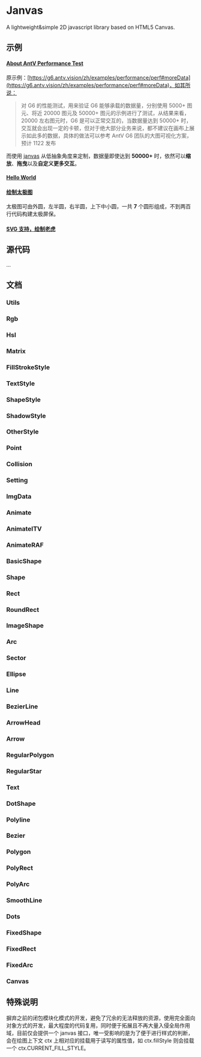 # Janvas

A lightweight&amp;simple 2D javascript library based on HTML5 Canvas.

## 示例

#### [About AntV Performance Test](https://jarenchow.github.io/Janvas/examples/about_antv_performance_test.html)

原示例：[https://g6.antv.vision/zh/examples/performance/perf#moreData](https://g6.antv.vision/zh/examples/performance/perf#moreData)，如其所说：

> 对 G6 的性能测试，用来验证 G6 能够承载的数据量，分别使用 5000+ 图元、将近 20000 图元及 50000+ 图元的示例进行了测试，从结果来看，20000 左右图元时，G6 是可以正常交互的，当数据量达到 50000+ 时，交互就会出现一定的卡顿，但对于绝大部分业务来说，都不建议在画布上展示如此多的数据，具体的做法可以参考 AntV G6 团队的大图可视化方案，预计 1122 发布

而使用 [janvas](./dist/janvas.min.js) 从低抽象角度来定制，数据量即使达到 **50000\+** 时，依然可以**缩放**、**拖曳**以及**自定义更多交互**。

#### [Hello World](https://jarenchow.github.io/Janvas/examples/hello_world.html)

#### [绘制太极图](https://jarenchow.github.io/Janvas/examples/taichi.html)

太极图可由外圆，左半圆，右半圆，上下中小圆，一共 **7** 个圆形组成，不到两百行代码构建太极屏保。

#### [SVG 支持，绘制老虎](https://jarenchow.github.io/Janvas/examples/tiger.html)

## 源代码

...

## 文档

### Utils

### Rgb

### Hsl

### Matrix

### FillStrokeStyle

### TextStyle

### ShapeStyle

### ShadowStyle

### OtherStyle

### Point

### Collision

### Setting

### ImgData

### Animate

### AnimateITV

### AnimateRAF

### BasicShape

### Shape

### Rect

### RoundRect

### ImageShape

### Arc

### Sector

### Ellipse

### Line

### BezierLine

### ArrowHead

### Arrow

### RegularPolygon

### RegularStar

### Text

### DotShape

### Polyline

### Bezier

### Polygon

### PolyRect

### PolyArc

### SmoothLine

### Dots

### FixedShape

### FixedRect

### FixedArc

### Canvas

## 特殊说明

摒弃之前的闭包模块化模式的开发，避免了冗余的无法释放的资源，使用完全面向对象方式的开发，最大程度的代码复用，同时便于拓展且不再大量入侵全局作用域，目前仅会提供一个 janvas 接口，唯一受影响的是为了便于进行样式的判断，会在绘图上下文 ctx 上相对应的挂载用于读写的属性值，如 ctx.fillStyle 则会挂载一个 ctx.CURRENT_FILL_STYLE。
